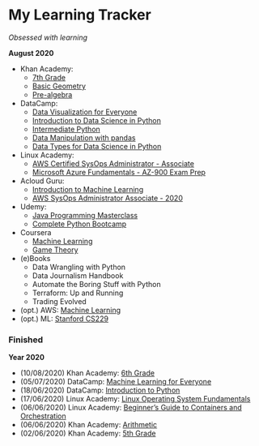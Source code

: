 # My Learning Tracker
*Obsessed with learning*  
  
**August 2020**  
* Khan Academy: 
  - [7th Grade](https://www.khanacademy.org/math/cc-seventh-grade-math)
  - [Basic Geometry](https://www.khanacademy.org/math/basic-geo)
  - [Pre-algebra](https://www.khanacademy.org/math/pre-algebra)
* DataCamp: 
  - [Data Visualization for Everyone](https://learn.datacamp.com/courses/data-visualization-for-everyone)
  - [Introduction to Data Science in Python](https://learn.datacamp.com/courses/introduction-to-data-science-in-python)
  - [Intermediate Python](https://learn.datacamp.com/courses/intermediate-python)
  - [Data Manipulation with pandas](https://learn.datacamp.com/courses/data-manipulation-with-pandas)
  - [Data Types for Data Science in Python](https://learn.datacamp.com/courses/data-types-for-data-science-in-python)
* Linux Academy: 
  - [AWS Certified SysOps Administrator - Associate](https://linuxacademy.com/cp/modules/view/id/364)
  - [Microsoft Azure Fundamentals - AZ-900 Exam Prep](https://linuxacademy.com/cp/modules/view/id/330)
* Acloud Guru: 
  - [Introduction to Machine Learning](https://learn.acloud.guru/course/intro-machine-learning/dashboard)
  - [AWS SysOps Administrator Associate - 2020](https://learn.acloud.guru/course/aws-certified-sysops-administrator-associate/dashboard)
* Udemy: 
  - [Java Programming Masterclass](https://www.udemy.com/course/java-the-complete-java-developer-course/)
  - [Complete Python Bootcamp](https://www.udemy.com/course/complete-python-bootcamp/)
* Coursera
  - [Machine Learning](https://www.coursera.org/learn/machine-learning)
  - [Game Theory](https://www.coursera.org/learn/game-theory-1)
* (e)Books
  - Data Wrangling with Python
  - Data Journalism Handbook
  - Automate the Boring Stuff with Python
  - Terraform: Up and Running
  - Trading Evolved
* (opt.) AWS: [Machine Learning](https://aws.amazon.com/training/learning-paths/machine-learning/)
* (opt.) ML: [Stanford CS229](https://www.youtube.com/playlist?list=PLoROMvodv4rMiGQp3WXShtMGgzqpfVfbU)
  
### Finished
**Year 2020**
* (10/08/2020) Khan Academy: [6th Grade](https://www.khanacademy.org/math/cc-sixth-grade-math)
* (05/07/2020) DataCamp: [Machine Learning for Everyone](https://learn.datacamp.com/courses/machine-learning-for-everyone)
* (18/06/2020) DataCamp: [Introduction to Python](https://learn.datacamp.com/courses/intro-to-python-for-data-science)
* (17/06/2020) Linux Academy: [Linux Operating System Fundamentals](https://linuxacademy.com/cp/modules/view/id/286)
* (06/06/2020) Linux Academy: [Beginner’s Guide to Containers and Orchestration](https://linuxacademy.com/cp/modules/view/id/275)
* (06/06/2020) Khan Academy: [Arithmetic](https://www.khanacademy.org/math/arithmetic)
* (02/06/2020) Khan Academy: [5th Grade](https://www.khanacademy.org/math/cc-fifth-grade-math)